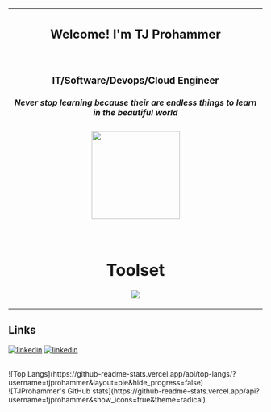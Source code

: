 <div align="center">
<table>
<tbody>
<td align="center">
<img width="2000" height="0"><br>
<h2>Welcome! I'm TJ Prohammer</h2><br>
    <h3>IT/Software/Devops/Cloud Engineer</h3>
    <h5>Never stop learning because their are endless things to learn in the beautiful world</h5>
    <p align='center'>
  <img src="https://github.com/tjprohammer/tjprohammer/assets/65262637/462c4596-668a-439c-9e6a-58829bdb00a5" width='175'>
</p>
<br />
    <h1>Toolset</h1>
<p><img src="https://github.com/tjprohammer/tjprohammer/assets/65262637/97a9db37-291f-4697-9cb6-4f8014cc8c5b"
/>
    </p>
<a href="https://portfolio.tjprohammer.us"></a>
</td>
</tbody>
</table>

</div>

## Links
[![linkedin](https://www.vectorlogo.zone/logos/linkedin/linkedin-icon.svg)][1]
[![linkedin](https://www.vectorlogo.zone/logos/instagram/instagram-icon.svg)][2]

[1]: https://www.linkedin.com/in/tj-prohammer-2642844b/
[2]: https://www.instagram.com/tjprohammer/?hl=en

<br/>
![Top Langs](https://github-readme-stats.vercel.app/api/top-langs/?username=tjprohammer&layout=pie&hide_progress=false)
<br />
![TJProhammer's GitHub stats](https://github-readme-stats.vercel.app/api?username=tjprohammer&show_icons=true&theme=radical)
<!--
- 🔭 I’m currently working on   <br />
- 🌱 I’m currently learning ...  <br />
  Terraform, More AWS Services, Kubernetes, Jeknins. <br />
- 👯 I’m looking to collaborate on ...  <br />
- 🤔 I’m looking for help with ...  <br />
- 💬 Ask me about ...  <br />
- 📫 How to reach me: ...  <br />
- ⚡ Fun fact: ...  <br />
-->

